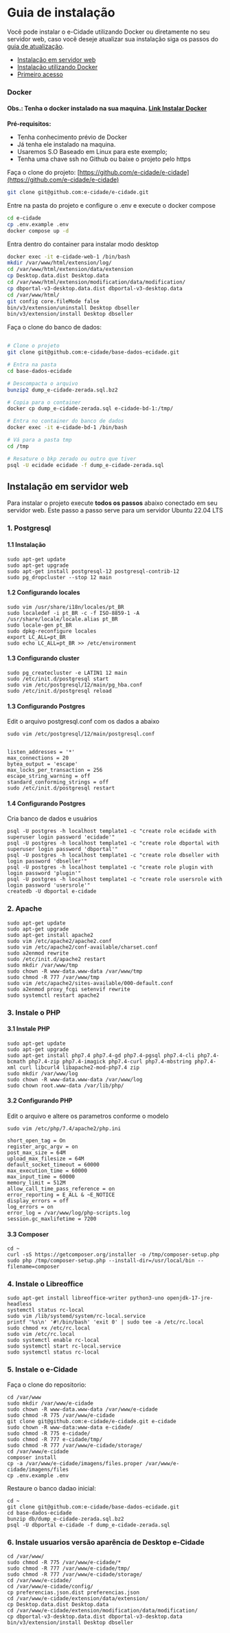 # Guia de instalação

Você pode instalar o e-Cidade utilizando Docker ou diretamente no seu servidor web, caso você deseje atualizar sua 
instalação siga os passos do [guia de atualização](UPGRADE.md).

- [Instalação em servidor web](#instalação-em-servidor-web)
- [Instalação utilizando Docker](#docker)
- [Primeiro acesso](#primeiro-acesso)

### Docker
#### Obs.: Tenha o docker instalado na sua maquina. [Link Instalar Docker](https://docs.docker.com/get-started/get-docker/)

**Pré-requisitos:** 

- Tenha conhecimento prévio de Docker
- Já tenha ele instalado na maquina.
- Usaremos S.O Baseado em Linux para este exemplo;
- Tenha uma chave ssh no Github ou baixe o projeto pelo https

Faça o clone do projeto: [https://github.com/e-cidade/e-cidade](https://github.com/e-cidade/e-cidade)

```bash
git clone git@github.com:e-cidade/e-cidade.git
```

Entre na pasta do projeto e configure o .env e execute o docker compose

```bash
cd e-cidade
cp .env.example .env
docker compose up -d 
```

Entra dentro do container para instalar modo desktop

```bash
docker exec -it e-cidade-web-1 /bin/bash
mkdir /var/www/html/extension/log/
cd /var/www/html/extension/data/extension
cp Desktop.data.dist Desktop.data
cd /var/www/html/extension/modification/data/modification/
cp dbportal-v3-desktop.data.dist dbportal-v3-desktop.data
cd /var/www/html/
git config core.fileMode false
bin/v3/extension/uninstall Desktop dbseller
bin/v3/extension/install Desktop dbseller
```

Faça o clone do banco de dados: 

```bash

# Clone o projeto
git clone git@github.com:e-cidade/base-dados-ecidade.git 

# Entra na pasta
cd base-dados-ecidade

# Descompacta o arquivo 
bunzip2 dump_e-cidade-zerada.sql.bz2

# Copia para o container
docker cp dump_e-cidade-zerada.sql e-cidade-bd-1:/tmp/

# Entra no container do banco de dados
docker exec -it e-cidade-bd-1 /bin/bash

# Vá para a pasta tmp
cd /tmp

# Resature o bkp zerado ou outro que tiver
psql -U ecidade ecidade -f dump_e-cidade-zerada.sql

```


## Instalação em servidor web

Para instalar o projeto execute **todos os passos** abaixo conectado em seu servidor web. Este passo a passo serve para um servidor Ubuntu 22.04 LTS 



### 1. Postgresql

#### 1.1 Instalação

    sudo apt-get update
    sudo apt-get upgrade
    sudo apt-get install postgresql-12 postgresql-contrib-12
    sudo pg_dropcluster --stop 12 main


#### 1.2 Configurando locales

    sudo vim /usr/share/i18n/locales/pt_BR
    sudo localedef -i pt_BR -c -f ISO-8859-1 -A /usr/share/locale/locale.alias pt_BR
    sudo locale-gen pt_BR
    sudo dpkg-reconfigure locales
    export LC_ALL=pt_BR
    sudo echo LC_ALL=pt_BR >> /etc/environment

#### 1.3 Configurando cluster

    sudo pg_createcluster -e LATIN1 12 main
    sudo /etc/init.d/postgresql start
    sudo vim /etc/postgresql/12/main/pg_hba.conf
    sudo /etc/init.d/postgresql reload

#### 1.3 Configurando Postgres

Edit o arquivo postgresql.conf com os dados a abaixo

    sudo vim /etc/postgresql/12/main/postgresql.conf


    listen_addresses = '*'
    max_connections = 20
    bytea_output = 'escape'
    max_locks_per_transaction = 256
    escape_string_warning = off
    standard_conforming_strings = off
    sudo /etc/init.d/postgresql restart

#### 1.4 Configurando Postgres
Cria banco de dados e usuários

    psql -U postgres -h localhost template1 -c "create role ecidade with superuser login password 'ecidade'"
    psql -U postgres -h localhost template1 -c "create role dbportal with superuser login password 'dbportal'"
    psql -U postgres -h localhost template1 -c "create role dbseller with login password 'dbseller'"
    psql -U postgres -h localhost template1 -c "create role plugin with login password 'plugin'"
    psql -U postgres -h localhost template1 -c "create role usersrole with login password 'usersrole'"
    createdb -U dbportal e-cidade

### 2. Apache

    sudo apt-get update
    sudo apt-get upgrade
    sudo apt-get install apache2
    sudo vim /etc/apache2/apache2.conf
    sudo vim /etc/apache2/conf-available/charset.conf
    sudo a2enmod rewrite
    sudo /etc/init.d/apache2 restart
    sudo mkdir /var/www/tmp
    sudo chown -R www-data.www-data /var/www/tmp
    sudo chmod -R 777 /var/www/tmp
    sudo vim /etc/apache2/sites-available/000-default.conf
    sudo a2enmod proxy_fcgi setenvif rewrite
    sudo systemctl restart apache2


### 3. Instale o PHP

#### 3.1 Instale PHP

    sudo apt-get update
    sudo apt-get upgrade
    sudo apt-get install php7.4 php7.4-gd php7.4-pgsql php7.4-cli php7.4-bcmath php7.4-zip php7.4-imagick php7.4-curl php7.4-mbstring php7.4-xml curl libcurl4 libapache2-mod-php7.4 zip
    sudo mkdir /var/www/log
    sudo chown -R www-data.www-data /var/www/log
    sudo chown root.www-data /var/lib/php/

#### 3.2 Configurando PHP

Edit o arquivo e altere os parametros conforme o modelo

    sudo vim /etc/php/7.4/apache2/php.ini
     
    short_open_tag = On
    register_argc_argv = on
    post_max_size = 64M
    upload_max_filesize = 64M
    default_socket_timeout = 60000
    max_execution_time = 60000
    max_input_time = 60000
    memory_limit = 512M
    allow_call_time_pass_reference = on
    error_reporting = E_ALL & ~E_NOTICE
    display_errors = off
    log_errors = on
    error_log = /var/www/log/php-scripts.log
    session.gc_maxlifetime = 7200

#### 3.3 Composer

    cd ~
    curl -sS https://getcomposer.org/installer -o /tmp/composer-setup.php
    sudo php /tmp/composer-setup.php --install-dir=/usr/local/bin --filename=composer


### 4. Instale o Libreoffice

    sudo apt-get install libreoffice-writer python3-uno openjdk-17-jre-headless
    systemctl status rc-local
    sudo vim /lib/systemd/system/rc-local.service
    printf '%s\n' '#!/bin/bash' 'exit 0' | sudo tee -a /etc/rc.local
    sudo chmod +x /etc/rc.local
    sudo vim /etc/rc.local
    sudo systemctl enable rc-local
    sudo systemctl start rc-local.service
    sudo systemctl status rc-local


### 5. Instale o e-Cidade

Faça o clone do repositorio:

    cd /var/www
    sudo mkdir /var/www/e-cidade
    sudo chown -R www-data.www-data /var/www/e-cidade
    sudo chmod -R 775 /var/www/e-cidade
    git clone git@github.com:e-cidade/e-cidade.git e-cidade
    sudo chown -R www-data:www-data e-cidade/
    sudo chmod -R 775 e-cidade/
    sudo chmod -R 777 e-cidade/tmp/
    sudo chmod -R 777 /var/www/e-cidade/storage/
    cd /var/www/e-cidade
    composer install
    cp -a /var/www/e-cidade/imagens/files.proper /var/www/e-cidade/imagens/files
    cp .env.example .env


Restaure o banco dadao inicial:

    cd ~
    git clone git@github.com:e-cidade/base-dados-ecidade.git 
    cd base-dados-ecidade
    bunzip db/dump_e-cidade-zerada.sql.bz2
    psql -U dbportal e-cidade -f dump_e-cidade-zerada.sql


### 6. Instale usuarios versão aparência de Desktop e-Cidade

    cd /var/www/
    sudo chmod -R 775 /var/www/e-cidade/*
    sudo chmod -R 777 /var/www/e-cidade/tmp/
    sudo chmod -R 777 /var/www/e-cidade/storage/
    cd /var/www/e-cidade/
    cd /var/www/e-cidade/config/
    cp preferencias.json.dist preferencias.json
    cd /var/www/e-cidade/extension/data/extension/
    cp Desktop.data.dist Desktop.data  
    cd /var/www/e-cidade/extension/modification/data/modification/
    cp dbportal-v3-desktop.data.dist dbportal-v3-desktop.data
    bin/v3/extension/install Desktop dbseller


